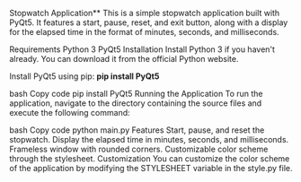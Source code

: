 Stopwatch Application**
This is a simple stopwatch application built with PyQt5. It features a start, pause, reset, and exit button, along with a display for the elapsed time in the format of minutes, seconds, and milliseconds.

Requirements
Python 3
PyQt5
Installation
Install Python 3 if you haven't already. You can download it from the official Python website.

Install PyQt5 using pip: **pip install PyQt5**

bash
Copy code
pip install PyQt5
Running the Application
To run the application, navigate to the directory containing the source files and execute the following command:

bash
Copy code
python main.py
Features
Start, pause, and reset the stopwatch.
Display the elapsed time in minutes, seconds, and milliseconds.
Frameless window with rounded corners.
Customizable color scheme through the stylesheet.
Customization
You can customize the color scheme of the application by modifying the STYLESHEET variable in the style.py file.
